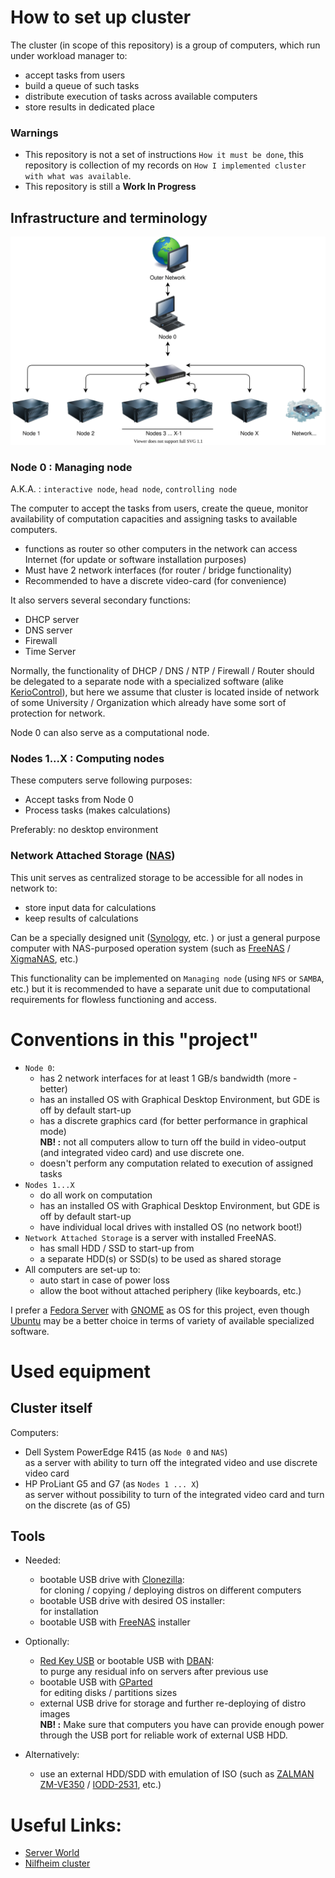 # How to set up cluster

The cluster (in scope of this repository) is a group of computers, which run under workload manager to:
- accept tasks from users
- build a queue of such tasks
- distribute execution of tasks across available computers
- store results in dedicated place

### Warnings
- This repository is not a set of instructions `How it must be done`, this repository is collection of my records on `How I implemented cluster with what was available`.
- This repository is still a **Work In Progress**

## Infrastructure and terminology

![structure](illustrations/exported/implemented_with_nas.svg)

### Node 0 : Managing node
A.K.A. : `interactive node`, `head node`, `controlling node`

The computer to accept the tasks from users, create the queue, monitor availability of computation capacities and assigning tasks to available computers.

- functions as router so other computers in the network can access Internet (for update or software installation purposes)
- Must have 2 network interfaces (for router / bridge functionality)
- Recommended to have a discrete video-card (for convenience)

It also servers several secondary functions:
- DHCP server
- DNS server
- Firewall
- Time Server

Normally, the functionality of DHCP / DNS / NTP / Firewall / Router should be delegated to a separate node with a specialized software (alike [KerioControl](https://www.gfi.com/products-and-solutions/network-security-solutions/kerio-control)), but here we assume that cluster is located inside of network of some University / Organization which already have some sort of protection for network.

Node 0 can also serve as a computational node.

### Nodes 1...X : Computing nodes

These computers serve following purposes:
- Accept tasks from Node 0
- Process tasks (makes calculations)

Preferably: no desktop environment

### Network Attached Storage ([NAS](https://en.wikipedia.org/wiki/Network-attached_storage))

This unit serves as centralized storage to be accessible for all nodes in network to:
- store input data for calculations
- keep results of calculations

Can be a specially designed unit ([Synology](https://www.synology.com/en-uk), etc. ) or just a general purpose computer with NAS-purposed operation system (such as [FreeNAS](https://www.freenas.org/) / [XigmaNAS](https://www.xigmanas.com/), etc.)

This functionality can be implemented on `Managing node` (using `NFS` or `SAMBA`, etc.) but it is recommended to have a separate unit due to computational requirements for flowless functioning and access.

# Conventions in this "project"
- `Node 0`:
  - has 2 network interfaces for at least 1 GB/s bandwidth (more - better)
  - has an installed OS with Graphical Desktop Environment, but GDE is off by default start-up
  - has a discrete graphics card (for better performance in graphical mode) \
    **NB! :** not all computers allow to turn off the build in video-output (and integrated video card) and use discrete one.
  - doesn't perform any computation related to execution of assigned tasks
- `Nodes 1...X`
  - do all work on computation
  - has an installed OS with Graphical Desktop Environment, but GDE is off by default start-up
  - have individual local drives with installed OS (no network boot!)
- `Network Attached Storage` is a server with installed FreeNAS.
  - has small HDD / SSD to start-up from
  - a separate HDD(s) or SSD(s) to be used as shared storage
- All computers are set-up to:
  - auto start in case of power loss
  - allow the boot without attached periphery (like keyboards, etc.)

I prefer a [Fedora Server](https://getfedora.org/en/server/download/) with [GNOME](https://www.gnome.org/) as OS for this project, even though [Ubuntu](https://ubuntu.com/) may be a better choice in terms of variety of available specialized software.

# Used equipment

## Cluster itself
Computers:
- Dell System PowerEdge R415 (as `Node 0` and `NAS`) \
  as a server with ability to turn off the integrated video and use discrete video card
- HP ProLiant G5 and G7 (as `Nodes 1 ... X`) \
  as server without possibility to turn of the integrated video card and turn on the discrete (as of G5)

## Tools
- Needed:
  - bootable USB drive with [Clonezilla](https://clonezilla.org/downloads.php):\
    for cloning / copying / deploying distros on different computers
  - bootable USB drive with desired OS installer:\
    for installation
  - bootable USB with [FreeNAS](https://www.freenas.org/) installer
- Optionally:
  - [Red Key USB](https://www.kickstarter.com/projects/redkeyusb/redkey-usb-computer-data-wipe-tool-v3) or bootable USB with [DBAN](https://dban.org/):\
    to purge any residual info on servers after previous use
  - bootable USB with [GParted](https://gparted.org/download.php) \
    for editing disks / partitions sizes
  - external USB drive for storage and further re-deploying of distro images \
    **NB! :** Make sure that computers you have can provide enough power through the USB port for reliable work of external USB HDD.


- Alternatively:
  - use an external HDD/SDD with emulation of ISO (such as [ZALMAN ZM-VE350](https://www.zalman.com/US/Product/ProductDetail.do?pageIndex=1&pageSize=10&pageUnit=12&productSeq=914&searchCategory1=86&searchCategory2=89&searchCategory3=-99&searchKey=&searchWord=) / [IODD-2531](http://iodd.kr/wordpress/product/iodd-2531/), etc.)  

# Useful Links:
- [Server World](https://www.server-world.info/en/)
- [Nilfheim cluster](https://wiki.fysik.dtu.dk/niflheim/niflheim)
